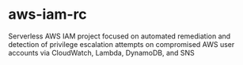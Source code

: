 # aws-iam-rc
Serverless AWS IAM project focused on automated remediation and detection of privilege escalation attempts on compromised AWS user accounts via CloudWatch, Lambda, DynamoDB, and SNS
